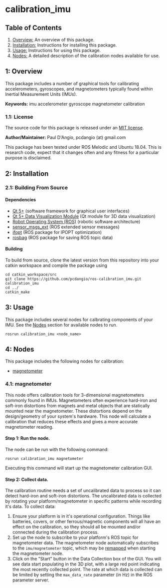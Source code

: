 # calibration_imu

## Table of Contents

1. [Overview:](#1-overview) An overview of this package.
2. [Installation:](#2-installation) Instructions for installing this package.
3. [Usage:](#3-usage) Instructions for using this package.
4. [Nodes:](#4-nodes) A detailed description of the calibration nodes available for use.

## 1: Overview

This package includes a number of graphical tools for calibrating accelerometers, gyroscopes, and magnetometers typically found within Inertial Measurement Units (IMUs).

**Keywords:** imu accelerometer gyroscope magnetometer calibration

### 1.1: License

The source code for this package is released under an [MIT license](LICENSE).

**Author/Maintainer:** Paul D'Angio, pcdangio (at) gmail.com

This package has been tested under ROS Melodic and Ubuntu 18.04. This is research code, expect that it changes often and any fitness for a particular purpose is disclaimed.

## 2: Installation

### 2.1: Building From Source

#### Dependencies

- [Qt 5+](https://doc.qt.io/qt-5/) (software framework for graphical user interfaces)
- [Qt 5+ Data Visualization Module](https://doc.qt.io/qt-5/qtdatavisualization-index.html) (Qt module for 3D data visualization)
- [Robot Operating System (ROS)](http://wiki.ros.org) (robotic software architecture)
- [sensor_msgs_ext](https://github.com/pcdangio/ros-sensor_msgs_ext) (ROS extended sensor messages)
- [ifopt](http://wiki.ros.org/ifopt) (ROS package for IPOPT optimization)
- [rosbag](http://wiki.ros.org/rosbag) (ROS package for saving ROS topic data)

#### Building

To build from source, clone the latest version from this repository into your catkin workspace and compile the package using

```
cd catkin_workspace/src
git clone https://github.com/pcdangio/ros-calibration_imu.git calibration_imu
cd ../
catkin_make
```

## 3: Usage

This package includes several nodes for calbrating components of your IMU. See the [Nodes](#nodes) section for available nodes to run.

```
rosrun calibration_imu <node_name>
```

## 4: Nodes

This package includes the following nodes for calibration:

- [magnetometer](#41-magnetometer)

### 4.1: magnetometer

This node offers calibration tools for 3-dimensional magnetometers commonly found in IMUs. Magnetometers often experience hard-iron and soft-iron distortions from magnets and metal objects that are statically mounted near the magnetometer. These distortions depend on the design/geometry of your system's hardware. This node will calculate a calibration that reduces these effects and gives a more accurate magnetometer reading.

#### Step 1: Run the node.

The node can be run with the following command:

```
rosrun calibration_imu magnetometer
```

Executing this command will start up the magnetometer calibration GUI.

#### Step 2: Collect data.

The calibration routine needs a set of uncalibrated data to process so it can detect hard-iron and soft-iron distortions. The uncalibrated data is collected by rotating your platform/magnetometer in specific patterns while recording it's data.  To collect data:

1. Ensure your platform is in it's operational configuration. Things like batteries, covers, or other ferrous/magnetic components will all have an effect on the calibration, so they should all be mounted and/or connected during the calibration process.
2. Set up the node to subscribe to your platform's ROS topic for magnetometer data. The magnetometer node automatically subscribes to the `imu/magnetometer` topic, which may be [remapped](http://wiki.ros.org/Remapping%20Arguments) when starting the magnetometer node.
3. Click on the "Start" button in the Data Collection box of the GUI. You will see data start populating in the 3D plot, with a large red point indicating the most recently collected point. The rate at which data is collected can be limited by setting the `max_data_rate` parameter (in Hz) in the ROS parameter server.

